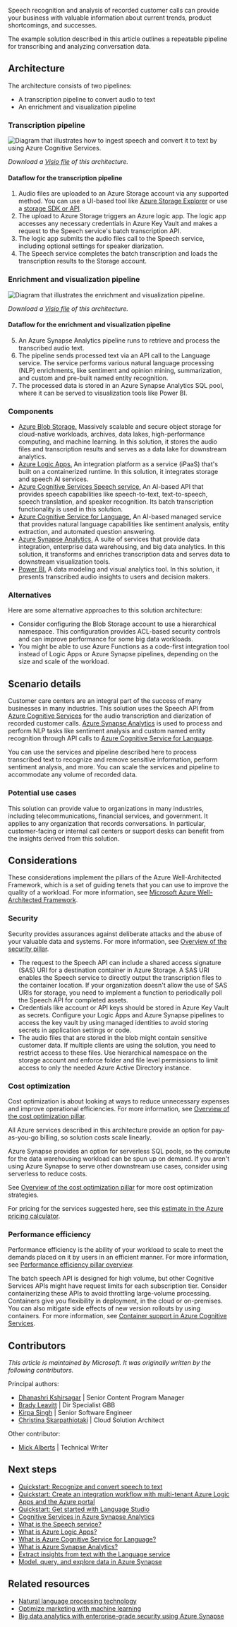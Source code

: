 Speech recognition and analysis of recorded customer calls can provide your business with valuable information about current trends, product shortcomings, and successes.

The example solution described in this article outlines a repeatable pipeline for transcribing and analyzing conversation data.

## Architecture

The architecture consists of two pipelines:

* A transcription pipeline to convert audio to text
* An enrichment and visualization pipeline

### Transcription pipeline

![Diagram that illustrates how to ingest speech and convert it to text by using Azure Cognitive Services.](./media/speech-to-text-transcription.png)

*Download a [Visio file](https://arch-center.azureedge.net/speech-to-text-transcription-pipeline.vsdx) of this architecture.*

#### Dataflow for the transcription pipeline

1. Audio files are uploaded to an Azure Storage account via any supported method. You can use a UI-based tool like [Azure Storage Explorer](/azure/vs-azure-tools-storage-manage-with-storage-explorer) or use a [storage SDK or API](/azure/storage/blobs/reference).
1. The upload to Azure Storage triggers an Azure logic app. The logic app accesses any necessary credentials in Azure Key Vault and makes a request to the Speech service's batch transcription API.
1. The logic app submits the audio files call to the Speech service, including optional settings for speaker diarization.
1. The Speech service completes the batch transcription and loads the transcription results to the Storage account.

### Enrichment and visualization pipeline

![Diagram that illustrates the enrichment and visualization pipeline.](./media/speech-to-text-nlp.png)

*Download a [Visio file](https://arch-center.azureedge.net/speech-to-text-transcription-pipeline.vsdx) of this architecture.*

#### Dataflow for the enrichment and visualization pipeline

5. An Azure Synapse Analytics pipeline runs to retrieve and process the transcribed audio text.
6. The pipeline sends processed text via an API call to the Language service. The service performs various natural language processing (NLP) enrichments, like sentiment and opinion mining, summarization, and custom and pre-built named entity recognition.
7. The processed data is stored in an Azure Synapse Analytics SQL pool, where it can be served to visualization tools like Power BI.

### Components

- [Azure Blob Storage.](https://azure.microsoft.com/services/storage/blobs) Massively scalable and secure object storage for cloud-native workloads, archives, data lakes, high-performance computing, and machine learning. In this solution, it stores the audio files and transcription results and serves as a data lake for downstream analytics.
- [Azure Logic Apps.](https://azure.microsoft.com/services/logic-apps) An integration platform as a service (iPaaS) that's built on a containerized runtime. In this solution, it integrates storage and speech AI services. 
- [Azure Cognitive Services Speech service.](https://azure.microsoft.com/services/cognitive-services/speech-services) An AI-based API that provides speech capabilities like speech-to-text, text-to-speech, speech translation, and speaker recognition. Its batch transcription functionality is used in this solution.
- [Azure Cognitive Service for Language.](https://azure.microsoft.com/services/cognitive-services/language-service) An AI-based managed service that provides natural language capabilities like sentiment analysis, entity extraction, and automated question answering.
- [Azure Synapse Analytics.](https://azure.microsoft.com/services/synapse-analytics) A suite of services that provide data integration, enterprise data warehousing, and big data analytics. In this solution, it transforms and enriches transcription data and serves data to downstream visualization tools.
- [Power BI.](https://powerbi.microsoft.com) A data modeling and visual analytics tool. In this solution, it presents transcribed audio insights to users and decision makers.

### Alternatives

Here are some alternative approaches to this solution architecture:

* Consider configuring the Blob Storage account to use a hierarchical namespace. This configuration provides ACL-based security controls and can improve performance for some big data workloads.
* You might be able to use Azure Functions as a code-first integration tool instead of Logic Apps or Azure Synapse pipelines, depending on the size and scale of the workload.

## Scenario details

Customer care centers are an integral part of the success of many businesses in many industries. This solution uses the Speech API from [Azure Cognitive Services](/azure/cognitive-services/speech-service/overview) for the audio transcription and diarization of recorded customer calls. [Azure Synapse Analytics](/azure/synapse-analytics) is used to process and perform NLP tasks like sentiment analysis and custom named entity recognition through API calls to [Azure Cognitive Service for Language](/azure/cognitive-services/language-service).

You can use the services and pipeline described here to process transcribed text to recognize and remove sensitive information, perform sentiment analysis, and more. You can scale the services and pipeline to accommodate any volume of recorded data.

### Potential use cases

This solution can provide value to organizations in many industries, including telecommunications, financial services, and government. It applies to any organization that records conversations. In particular, customer-facing or internal call centers or support desks can benefit from the insights derived from this solution.

## Considerations

These considerations implement the pillars of the Azure Well-Architected Framework, which is a set of guiding tenets that you can use to improve the quality of a workload. For more information, see [Microsoft Azure Well-Architected Framework](/azure/architecture/framework).

### Security

Security provides assurances against deliberate attacks and the abuse of your valuable data and systems. For more information, see [Overview of the security pillar](/azure/architecture/framework/security/overview).

- The request to the Speech API can include a shared access signature (SAS) URI for a destination container in Azure Storage. A SAS URI enables the Speech service to directly output the transcription files to the container location. If your organization doesn't allow the use of SAS URIs for storage, you need to implement a function to periodically poll the Speech API for completed assets. 
- Credentials like account or API keys should be stored in Azure Key Vault as secrets. Configure your Logic Apps and Azure Synapse pipelines to access the key vault by using managed identities to avoid storing secrets in application settings or code.
- The audio files that are stored in the blob might contain sensitive customer data. If multiple clients are using the solution, you need to restrict access to these files. Use hierarchical namespace on the storage account and enforce folder and file level permissions to limit access to only the needed Azure Active Directory instance.

### Cost optimization

Cost optimization is about looking at ways to reduce unnecessary expenses and improve operational efficiencies. For more information, see [Overview of the cost optimization pillar](/azure/architecture/framework/cost/overview).

All Azure services described in this architecture provide an option for pay-as-you-go billing, so solution costs scale linearly.

Azure Synapse provides an option for serverless SQL pools, so the compute for the data warehousing workload can be spun up on demand. If you aren't using Azure Synapse to serve other downstream use cases, consider using serverless to reduce costs.

See [Overview of the cost optimization pillar](/azure/architecture/framework/cost/overview) for more cost optimization strategies.

For pricing for the services suggested here, see this [estimate in the Azure pricing calculator](https://azure.com/e/27232ae18e00459fa724d25275250f11).

### Performance efficiency

Performance efficiency is the ability of your workload to scale to meet the demands placed on it by users in an efficient manner. For more information, see [Performance efficiency pillar overview](/azure/architecture/framework/scalability/overview).

The batch speech API is designed for high volume, but other Cognitive Services APIs might have request limits for each subscription tier. Consider containerizing these APIs to avoid throttling large-volume processing. Containers give you flexibility in deployment, in the cloud or on-premises. You can also mitigate side effects of new version rollouts by using containers. For more information, see [Container support in Azure Cognitive Services](/azure/cognitive-services/cognitive-services-container-support).

## Contributors

*This article is maintained by Microsoft. It was originally written by the following contributors.*

Principal authors:

* [Dhanashri Kshirsagar](https://www.linkedin.com/in/dhanashrikr) | Senior Content Program Manager
* [Brady Leavitt](https://www.linkedin.com/in/bradyleavitt) | Dir Specialist GBB
* [Kirpa Singh](https://www.linkedin.com/in/kirpa-singh-80676713) | Senior Software Engineer
* [Christina Skarpathiotaki](https://www.linkedin.com/in/christinaskarpathiotaki) | Cloud Solution Architect

Other contributor:

- [Mick Alberts](https://www.linkedin.com/in/mick-alberts-a24a1414) | Technical Writer

## Next steps

- [Quickstart: Recognize and convert speech to text](/azure/cognitive-services/speech-service/get-started-speech-to-text?tabs=windowsinstall%2Cterminal&pivots=programming-language-python)
- [Quickstart: Create an integration workflow with multi-tenant Azure Logic Apps and the Azure portal](/azure/logic-apps/quickstart-create-first-logic-app-workflow)
- [Quickstart: Get started with Language Studio](/azure/cognitive-services/language-service/language-studio)
- [Cognitive Services in Azure Synapse Analytics](/azure/synapse-analytics/machine-learning/overview-cognitive-services)
- [What is the Speech service?](/azure/cognitive-services/speech-service/overview)
- [What is Azure Logic Apps?](/azure/logic-apps/logic-apps-overview)
- [What is Azure Cognitive Service for Language?](/azure/cognitive-services/language-service/overview)
- [What is Azure Synapse Analytics?](/azure/synapse-analytics/overview-what-is)
- [Extract insights from text with the Language service](/training/modules/extract-insights-text-with-text-analytics-service)
-  [Model, query, and explore data in Azure Synapse](/training/paths/model-query-explore-data-for-azure-synapse)

## Related resources

- [Natural language processing technology](../../data-guide/technology-choices/natural-language-processing.yml)
- [Optimize marketing with machine learning](../../solution-ideas/articles/optimize-marketing-with-machine-learning.yml)
- [Big data analytics with enterprise-grade security using Azure Synapse](../../solution-ideas/articles/big-data-analytics-enterprise-grade-security.yml)

